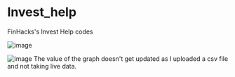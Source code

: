 # Invest_help
FinHacks's Invest Help codes

![image](https://user-images.githubusercontent.com/72426535/121444623-80102900-c9ad-11eb-8f7e-62db5f95f008.png)

![image](https://user-images.githubusercontent.com/72426535/121444648-89999100-c9ad-11eb-8a02-49887283fa3c.png)
The value of the graph doesn't get updated as I uploaded a csv file and not taking live data.
